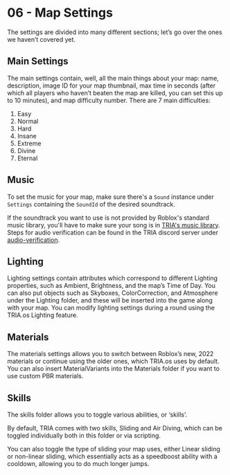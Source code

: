 # 06 - Map Settings
The settings are divided into many different sections; let’s go over the ones we haven’t covered yet.

## Main Settings
The main settings contain, well, all the main things about your map: name, description, image ID for your map thumbnail, max time in seconds (after which all players who haven’t beaten the map are killed, you can set this up to 10 minutes), and map difficulty number. There are 7 main difficulties:

1. Easy
2. Normal
3. Hard
4. Insane
5. Extreme
6. Divine
7. Eternal

## Music
To set the music for your map, make sure there's a `Sound` instance under `Settings` containing the `SoundId` of the desired soundtrack.

If the soundtrack you want to use is not provided by Roblox's standard music library, you'll have to make sure your song is in [TRIA's music library](https://discord.com/channels/565208753914249256/951813104486973490). Steps for audio verification can be found in the TRIA discord server under [audio-verification](https://discord.com/channels/565208753914249256/1047094425911828490).

## Lighting
Lighting settings contain attributes which correspond to different Lighting properties, such as Ambient, Brightness, and the map’s Time of Day. You can also put objects such as Skyboxes, ColorCorrection, and Atmosphere under the Lighting folder, and these will be inserted into the game along with your map. You can modify lighting settings during a round using the TRIA.os Lighting feature.

## Materials
The materials settings allows you to switch between Roblox’s new, 2022 materials or continue using the older ones, which TRIA.os uses by default. You can also insert MaterialVariants into the Materials folder if you want to use custom PBR materials.

## Skills
The skills folder allows you to toggle various abilities, or ‘skills’. 

By default, TRIA comes with two skills, Sliding and Air Diving, which can be toggled individually both in this folder or via scripting. 

You can also toggle the type of sliding your map uses, either Linear sliding or non-linear sliding, which essentially acts as a speedboost ability with a cooldown, allowing you to do much longer jumps.